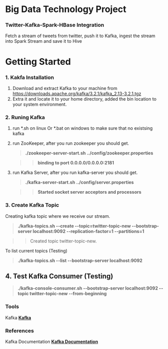# Big Data Technology Project 
### Twitter-Kafka-Spark-HBase Integration

Fetch a stream of tweets from twitter, push it to Kafka, ingest the stream into Spark Stream and save it to Hive  

# Getting Started

### 1. Kakfa Installation 

1. Download and extract Kafka to your machine from https://downloads.apache.org/kafka/3.2.1/kafka_2.13-3.2.1.tgz
2. Extra it and locate it to your home directory, added the bin location to your system environment.

### 2. Runing Kafka
1. run *.sh on linux Or *.bat on windows to make sure that no existsing kafka
2. run ZooKeeper, after you run zookeeper you should get.  
   > **./zookeeper-server-start.sh ../config/zookeeper.properties**
 
   >> **binding to port 0.0.0.0/0.0.0.0:2181**
   
   
3. run Kafka Server, after you run kafka-server you should get. 
   > **./kafka-server-start.sh ../config/server.properties**
   
   >> **Started socket server acceptors and processors**

### 3. Create Kafka Topic
Creating kafka topic where we receive our stream. 
   > **./kafka-topics.sh --create --topic=twitter-topic-new --bootstrap-server localhost:9092 --replication-factor=1 --partitions=1**

   >> Created topic twitter-topic-new.
   
To list current topics (Testing)
   > **./kafka-topics.sh --list --bootstrap-server localhost:9092**

## 4. Test Kafka Consumer (Testing)
> **./kafka-console-consumer.sh --bootstrap-server localhost:9092 --topic twitter-topic-new --from-beginning**

### Tools
Kafka **[Kafka](https://kafka.apache.org/quickstart)**

### References

Kafka Documentation **[Kafka Documentation](https://kafka.apache.org/documentation/#quickstart)**
